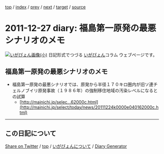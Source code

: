 [top](../index.html) 
 / [index](index.html) 
 / [prev](ig111225.html) 
 / [next](../2012/ig120104.html) 
 / [target](https://igapyon.github.io/diary/2011/ig111227.html) 
 / [source](https://github.com/igapyon/diary/blob/gh-pages/2011/ig111227.html.src.md) 

2011-12-27 diary: 福島第一原発の最悪シナリオのメモ
=====================================================================================================
[![いがぴょん画像(小)](https://igapyon.github.io/diary/images/iga200306s.jpg "いがぴょん")](https://igapyon.github.io/diary/memo/memoigapyon.html) 日記形式でつづる [いがぴょん](https://igapyon.github.io/diary/memo/memoigapyon.html)コラム ウェブページです。

## 福島第一原発の最悪シナリオのメモ



* 福島第一原発の最悪シナリオでは、原発から半径１７０キロ圏内が旧ソ連チェルノブイリ原発事故（１９８６年）の強制移住地域の汚染レベルになるとの試算
  * [http://mainichi.jp/selec...62000c.html](http://mainichi.jp/select/today/news/20111224k0000e040162000c.html)


----------------------------------------------------------------------------------------------------

## この日記について

[Share on Twitter](https://twitter.com/intent/tweet?hashtags=igapyon%2Cdiary%2C%E3%81%84%E3%81%8C%E3%81%B4%E3%82%87%E3%82%93&text=%E7%A6%8F%E5%B3%B6%E7%AC%AC%E4%B8%80%E5%8E%9F%E7%99%BA%E3%81%AE%E6%9C%80%E6%82%AA%E3%82%B7%E3%83%8A%E3%83%AA%E3%82%AA%E3%81%AE%E3%83%A1%E3%83%A2&url=https%3A%2F%2Figapyon.github.io%2Fdiary%2F2011%2Fig111227.html) / [top](../index.html) / [いがぴょんについて](https://igapyon.github.io/diary/memo/memoigapyon.html) / [Diary Generator](https://github.com/igapyon/igapyonv3)
